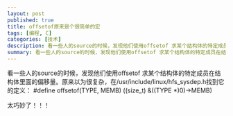 ```yaml
---
layout: post
published: true
title: offsetof原来是个很简单的宏
tags: [编程, C]
categories: [技术]    
description: 看一些人的source的时候，发现他们使用offsetof 求某个结构体的特定成员在结构体里面的偏移量。原来以为很复杂，在/usr/include/linux/hfs_sysdep.h找到它的定义：#define offsetof(TYPE, MEMB) ((size_t) &((TYPE *)0)->MEMB)太巧
summary: 看一些人的source的时候，发现他们使用offsetof 求某个结构体的特定成员在结构体里面的偏移量。原来以为很复杂，在/usr/include/linux/hfs_sysdep.h找到它的定义：#define offsetof(TYPE, MEMB) ((size_t) &((TYPE *)0)->MEMB)太巧妙了！！！
---
```

看一些人的source的时候，发现他们使用offsetof 求某个结构体的特定成员在结构体里面的偏移量。原来以为很复杂，在/usr/include/linux/hfs_sysdep.h找到它的定义：
	#define offsetof(TYPE, MEMB) ((size_t) &((TYPE *)0)->MEMB)
	
太巧妙了！！！
